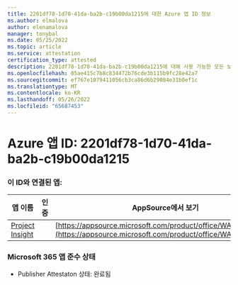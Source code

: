 ```yaml
---
title: 2201df78-1d70-41da-ba2b-c19b00da1215에 대한 Azure 앱 ID 정보
ms.author: elmalova
author: elenamalova
manager: tonybal
ms.date: 05/25/2022
ms.topic: article
ms.service: attestation
certification_type: attested
description: 2201df78-1d70-41da-ba2b-c19b00da1215에 대해 사용 가능한 모든 보안 및 규정 준수 정보입니다.
ms.openlocfilehash: 05ae415c7b8c834472b76cde3b115b9fc28e42a7
ms.sourcegitcommit: ef767e1079411056cb3ca86d6b29084e31b0ef1c
ms.translationtype: MT
ms.contentlocale: ko-KR
ms.lasthandoff: 05/26/2022
ms.locfileid: "65687453"
---
```

# <a name="azure-app-id-2201df78-1d70-41da-ba2b-c19b00da1215"></a>Azure 앱 ID: 2201df78-1d70-41da-ba2b-c19b00da1215


### <a name="apps-associated-with-this-id"></a>이 ID와 연결된 앱:
| **앱 이름** | **인증** | **AppSource에서 보기** |
|--------------|---------------|-----------------------|
| [Project Insight](../forward/WA200003171.md) |  | [https://appsource.microsoft.com/product/office/WA200003171](https://appsource.microsoft.com/product/office/WA200003171) |

### <a name="microsoft-365-app-compliance-status"></a>Microsoft 365 앱 준수 상태
- Publisher Attestaton 상태: 완료됨
